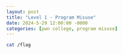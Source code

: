 ```yaml
---
layout: post
title: "Level 1 - Program Misuse"
date: 2024-5-29 12:00:00 -0000
categories: [pwn college, program misuse]
---
```

```bash	
cat /flag
```
